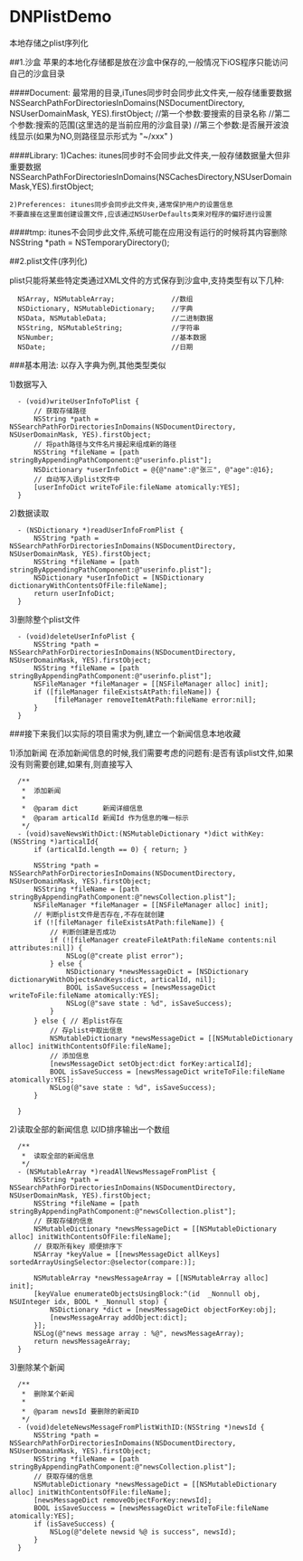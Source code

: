 # DNPlistDemo
本地存储之plist序列化

##1.沙盒
苹果的本地化存储都是放在沙盒中保存的,一般情况下iOS程序只能访问自己的沙盒目录

####Document: 最常用的目录,iTunes同步时会同步此文件夹,一般存储重要数据
      NSSearchPathForDirectoriesInDomains(NSDocumentDirectory, NSUserDomainMask, YES).firstObject;
    //第一个参数:要搜索的目录名称
    //第二个参数:搜索的范围(这里选的是当前应用的沙盒目录)
    //第三个参数:是否展开波浪线显示(如果为NO,则路径显示形式为 "~/xxx" )

####Library: 
    1)Caches: itunes同步时不会同步此文件夹,一般存储数据量大但非重要数据
    NSSearchPathForDirectoriesInDomains(NSCachesDirectory,NSUserDomainMask,YES).firstObject;
    
    2)Preferences: itunes同步会同步此文件夹,通常保护用户的设置信息
    不要直接在这里面创建设置文件,应该通过NSUserDefaults类来对程序的偏好进行设置

####tmp: itunes不会同步此文件,系统可能在应用没有运行的时候将其内容删除
    NSString *path = NSTemporaryDirectory();

##2.plist文件(序列化)

plist只能将某些特定类通过XML文件的方式保存到沙盒中,支持类型有以下几种:

      NSArray, NSMutableArray;              //数组
      NSDictionary, NSMutableDictionary;    //字典
      NSData, NSMutableData;                //二进制数据
      NSString, NSMutableString;            //字符串
      NSNumber;                             //基本数据
      NSDate;                               //日期

###基本用法: 以存入字典为例,其他类型类似

1)数据写入

      - (void)writeUserInfoToPlist {
          // 获取存储路径
          NSString *path = NSSearchPathForDirectoriesInDomains(NSDocumentDirectory, NSUserDomainMask, YES).firstObject;
          // 将path路径与文件名片接起来组成新的路径
          NSString *fileName = [path stringByAppendingPathComponent:@"userinfo.plist"];
          NSDictionary *userInfoDict = @{@"name":@"张三", @"age":@16};
          // 自动写入该plist文件中
          [userInfoDict writeToFile:fileName atomically:YES];
      }

2)数据读取

      - (NSDictionary *)readUserInfoFromPlist {
          NSString *path = NSSearchPathForDirectoriesInDomains(NSDocumentDirectory, NSUserDomainMask, YES).firstObject;
          NSString *fileName = [path stringByAppendingPathComponent:@"userinfo.plist"];
          NSDictionary *userInfoDict = [NSDictionary dictionaryWithContentsOfFile:fileName];
          return userInfoDict;
      }


3)删除整个plist文件

      - (void)deleteUserInfoPlist {
          NSString *path = NSSearchPathForDirectoriesInDomains(NSDocumentDirectory, NSUserDomainMask, YES).firstObject;
          NSString *fileName = [path stringByAppendingPathComponent:@"userinfo.plist"];
          NSFileManager *fileManager = [[NSFileManager alloc] init];
          if ([fileManager fileExistsAtPath:fileName]) {
               [fileManager removeItemAtPath:fileName error:nil];
          }
      }


###接下来我们以实际的项目需求为例,建立一个新闻信息本地收藏

1)添加新闻
在添加新闻信息的时候,我们需要考虑的问题有:是否有该plist文件,如果没有则需要创建,如果有,则直接写入

      /**
       *  添加新闻
       *
       *  @param dict      新闻详细信息
       *  @param articalId 新闻Id 作为信息的唯一标示
       */
      - (void)saveNewsWithDict:(NSMutableDictionary *)dict withKey:(NSString *)articalId{
          if (articalId.length == 0) { return; }
          
          NSString *path = NSSearchPathForDirectoriesInDomains(NSDocumentDirectory, NSUserDomainMask, YES).firstObject;
          NSString *fileName = [path stringByAppendingPathComponent:@"newsCollection.plist"];
          NSFileManager *fileManager = [[NSFileManager alloc] init];
          // 判断plist文件是否存在,不存在就创建
          if (![fileManager fileExistsAtPath:fileName]) {
              // 判断创建是否成功
              if (![fileManager createFileAtPath:fileName contents:nil attributes:nil]) {
                  NSLog(@"create plist error");
              } else {
                  NSDictionary *newsMessageDict = [NSDictionary dictionaryWithObjectsAndKeys:dict, articalId, nil];
                  BOOL isSaveSuccess = [newsMessageDict writeToFile:fileName atomically:YES];
                  NSLog(@"save state : %d", isSaveSuccess);
              }
          } else { // 若plist存在
              // 存plist中取出信息
              NSMutableDictionary *newsMessageDict = [[NSMutableDictionary alloc] initWithContentsOfFile:fileName];
              // 添加信息
              [newsMessageDict setObject:dict forKey:articalId];
              BOOL isSaveSuccess = [newsMessageDict writeToFile:fileName atomically:YES];
              NSLog(@"save state : %d", isSaveSuccess);
          }
          
      }

2)读取全部的新闻信息 以ID排序输出一个数组

      /**
       *  读取全部的新闻信息
       */
      - (NSMutableArray *)readAllNewsMessageFromPlist {
          NSString *path = NSSearchPathForDirectoriesInDomains(NSDocumentDirectory, NSUserDomainMask, YES).firstObject;
          NSString *fileName = [path stringByAppendingPathComponent:@"newsCollection.plist"];
          // 获取存储的信息
          NSMutableDictionary *newsMessageDict = [[NSMutableDictionary alloc] initWithContentsOfFile:fileName];
          // 获取所有key 顺便排序下
          NSArray *keyValue = [[newsMessageDict allKeys] sortedArrayUsingSelector:@selector(compare:)];
          
          NSMutableArray *newsMessageArray = [[NSMutableArray alloc] init];
          [keyValue enumerateObjectsUsingBlock:^(id  _Nonnull obj, NSUInteger idx, BOOL * _Nonnull stop) {
              NSDictionary *dict = [newsMessageDict objectForKey:obj];
              [newsMessageArray addObject:dict];
          }];
          NSLog(@"news message array : %@", newsMessageArray);
          return newsMessageArray;
      }


3)删除某个新闻

      /**
       *  删除某个新闻
       *
       *  @param newsId 要删除的新闻ID
       */
      - (void)deleteNewsMessageFromPlistWithID:(NSString *)newsId {
          NSString *path = NSSearchPathForDirectoriesInDomains(NSDocumentDirectory, NSUserDomainMask, YES).firstObject;
          NSString *fileName = [path stringByAppendingPathComponent:@"newsCollection.plist"];
          // 获取存储的信息
          NSMutableDictionary *newsMessageDict = [[NSMutableDictionary alloc] initWithContentsOfFile:fileName];
          [newsMessageDict removeObjectForKey:newsId];
          BOOL isSaveSuccess = [newsMessageDict writeToFile:fileName atomically:YES];
          if (isSaveSuccess) {
              NSLog(@"delete newsid %@ is success", newsId);
          }
      }





